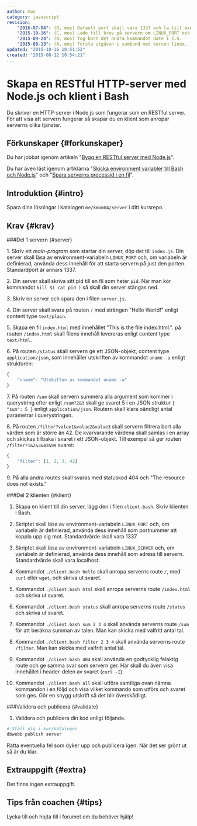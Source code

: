 ```yaml
---
author: mos
category: javascript
revision:
    "2016-07-04": (D, mos) Default port skall vara 1337 och la till exempel om hur servern dödas med pid.
    "2015-10-16": (C, mos) Lade till krav på servern om LINUX_PORT och klienten om LINUX_PORT + LINUX_SERVER samt krav om att servern skall skriva sitt pid till fil.
    "2015-09-24": (B, mos) Tog bort det andra kommandot date i 1.5.
    "2015-08-13": (A, mos) Första utgåvan i samband med kursen linux.
updated: "2015-10-16 10:51:52"
created: "2015-08-12 10:54:21"
...
```

Skapa en RESTful HTTP-server med Node.js och klient i Bash
==================================

Du skriver en HTTP-server i Node.js som fungerar som en RESTful server. För att visa att servern fungerar så skapar du en klient som anropar serverns olika tjänster.

<!--more-->



Förkunskaper {#forkunskaper}
-----------------------

Du har jobbat igenom artikeln "[Bygg en RESTful server med Node.js](kunskap/bygg-en-restful-server-med-node-js)".

Du har även läst igenom artiklarna "[Skicka environment variabler till Bash och Node.js](kunskap/skicka-environment-variabler-till-bash-och-node-js)" och "[Spara serverns processid i en fil](kunskap/spara-serverns-processid-i-en-fil)".



Introduktion {#intro}
-----------------------

Spara dina lösningar i katalogen `me/kmom04/server` i ditt kursrepo.



Krav {#krav}
-----------------------



###Del 1 servern {#server}

1\. Skriv ett *main-program* som startar din server, döp det till `index.js`. Din server skall läsa av environment-variabeln `LINUX_PORT` och, om variabeln är definierad, använda dess innehåll för att starta servern på just den porten. Standardport är annars 1337.

2\. Din server skall skriva sitt pid till en fil som heter `pid`. När man kör kommandot `kill $( cat pid )` så skall din server stängas ned.

3\. Skriv en server och spara den i filen `server.js`.

4\. Din server skall svara på routen `/` med strängen "Hello World!" enligt content type `text/plain`.

5\. Skapa en fil `index.html` med innehållet "This is the file index.html.". på routen `/index.html` skall filens innehåll levereras enligt content type `text/html`.

6\. På routen `/status` skall servern ge ett JSON-objekt, content type `application/json`, som innehåller utskriften av kommandot `uname -a` enligt strukturen:

```javascript
{
    "uname": "Utskiften av kommandot uname -a"
}
```

7\. På routen `/sum` skall servern summera alla argument som kommer i querystring efter enligt `/sum?2&3` skall ge svaret 5 i en JSON struktur `{ "sum": 5 }` enligt `application/json`. Routern skall klara oändligt antal parametrar i querystringen.  

8\. På routen `/filter?value1&value2&value3` skall servern filtrera bort alla värden som är större än 42. De kvarvarande värdena skall samlas i en array och skickas tillbaka i svaret i ett JSON-objekt. Till exempel så ger routen `/filter?1&2&3&42&99` svaret:

```javascript
{
    "filter": [1, 2, 3, 42]
}
```

9\. På alla andra routes skall svaras med statuskod 404 och "The resource does not exists."



###Del 2 klienten {#klient}

1. Skapa en klient till din server, lägg den i filen `client.bash`. Skriv klienten i Bash. 

1. Skriptet skall läsa av environment-variabeln `LINUX_PORT` och, om variabeln är definierad, använda dess innehåll som portnummer att koppla upp sig mot. Standardvärde skall vara 1337.

1. Skriptet skall läsa av environment-variabeln `LINUX_SERVER` och, om variabeln är definierad, använda dess innehåll som adress till servern. Standardvärde skall vara localhost.

1. Kommandot `./client.bash hello` skall anropa serverns route `/`, med `curl` eller `wget`, och skriva ut svaret.

1. Kommandot `./client.bash html` skall anropa serverns route `/index.html` och skriva ut svaret.

1. Kommandot `./client.bash status` skall anropa serverns route `/status` och skriva ut svaret.

1. Kommandot `./client.bash sum 2 3 4` skall använda serverns route `/sum` för att beräkna summan av talen. Man kan skicka med valfritt antal tal.

1. Kommandot `./client.bash filter 2 3 4` skall använda serverns route `/filter`. Man kan skicka med valfritt antal tal.

1. Kommandot `./client.bash 404` skall använda en godtycklig felaktig route och ge samma svar som servern ger. Här skall du även visa innehållet i header-delen av svaret (`curl -I`).

1. Kommandot `./client.bash all` skall utföra samtliga ovan nämna kommandon i en följd och visa vilket kommando som utförs och svaret som ges. Gör en snygg utskrift så det blir överskådligt.



###Validera och publicera {#validate}

1. Validera och publicera din kod enligt följande.

```bash
# Ställ dig i kurskatalogen
dbwebb publish server
```

Rätta eventuella fel som dyker upp och publicera igen. När det ser grönt ut så är du klar. 



Extrauppgift {#extra}
-----------------------

Det finns ingen extrauppgift.



Tips från coachen {#tips}
-----------------------

Lycka till och hojta till i forumet om du behöver hjälp!
